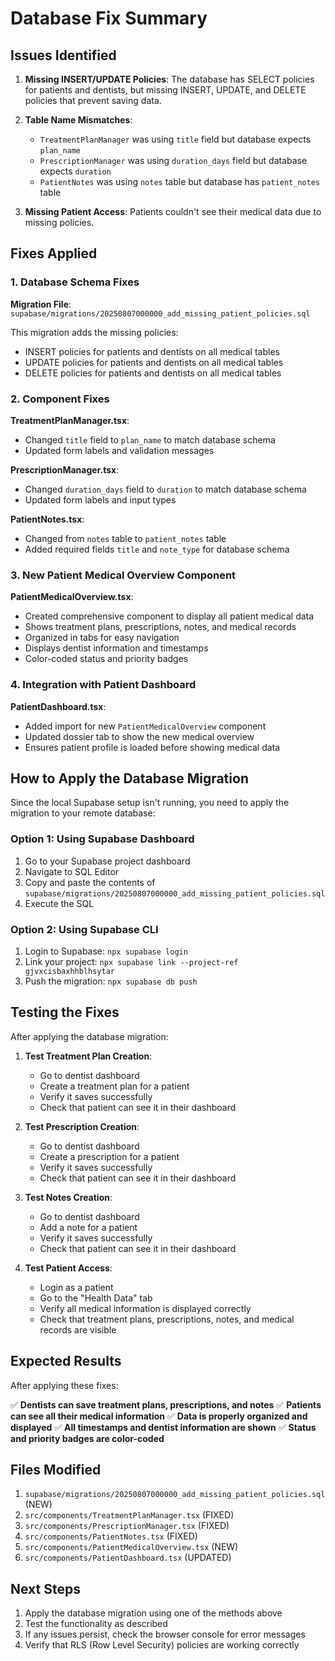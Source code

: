 # Database Fix Summary

## Issues Identified

1. **Missing INSERT/UPDATE Policies**: The database has SELECT policies for patients and dentists, but missing INSERT, UPDATE, and DELETE policies that prevent saving data.

2. **Table Name Mismatches**: 
   - `TreatmentPlanManager` was using `title` field but database expects `plan_name`
   - `PrescriptionManager` was using `duration_days` field but database expects `duration`
   - `PatientNotes` was using `notes` table but database has `patient_notes` table

3. **Missing Patient Access**: Patients couldn't see their medical data due to missing policies.

## Fixes Applied

### 1. Database Schema Fixes

**Migration File**: `supabase/migrations/20250807000000_add_missing_patient_policies.sql`

This migration adds the missing policies:
- INSERT policies for patients and dentists on all medical tables
- UPDATE policies for patients and dentists on all medical tables  
- DELETE policies for patients and dentists on all medical tables

### 2. Component Fixes

**TreatmentPlanManager.tsx**:
- Changed `title` field to `plan_name` to match database schema
- Updated form labels and validation messages

**PrescriptionManager.tsx**:
- Changed `duration_days` field to `duration` to match database schema
- Updated form labels and input types

**PatientNotes.tsx**:
- Changed from `notes` table to `patient_notes` table
- Added required fields `title` and `note_type` for database schema

### 3. New Patient Medical Overview Component

**PatientMedicalOverview.tsx**:
- Created comprehensive component to display all patient medical data
- Shows treatment plans, prescriptions, notes, and medical records
- Organized in tabs for easy navigation
- Displays dentist information and timestamps
- Color-coded status and priority badges

### 4. Integration with Patient Dashboard

**PatientDashboard.tsx**:
- Added import for new `PatientMedicalOverview` component
- Updated dossier tab to show the new medical overview
- Ensures patient profile is loaded before showing medical data

## How to Apply the Database Migration

Since the local Supabase setup isn't running, you need to apply the migration to your remote database:

### Option 1: Using Supabase Dashboard
1. Go to your Supabase project dashboard
2. Navigate to SQL Editor
3. Copy and paste the contents of `supabase/migrations/20250807000000_add_missing_patient_policies.sql`
4. Execute the SQL

### Option 2: Using Supabase CLI
1. Login to Supabase: `npx supabase login`
2. Link your project: `npx supabase link --project-ref gjvxcisbaxhhblhsytar`
3. Push the migration: `npx supabase db push`

## Testing the Fixes

After applying the database migration:

1. **Test Treatment Plan Creation**:
   - Go to dentist dashboard
   - Create a treatment plan for a patient
   - Verify it saves successfully
   - Check that patient can see it in their dashboard

2. **Test Prescription Creation**:
   - Go to dentist dashboard
   - Create a prescription for a patient
   - Verify it saves successfully
   - Check that patient can see it in their dashboard

3. **Test Notes Creation**:
   - Go to dentist dashboard
   - Add a note for a patient
   - Verify it saves successfully
   - Check that patient can see it in their dashboard

4. **Test Patient Access**:
   - Login as a patient
   - Go to the "Health Data" tab
   - Verify all medical information is displayed correctly
   - Check that treatment plans, prescriptions, notes, and medical records are visible

## Expected Results

After applying these fixes:

✅ **Dentists can save treatment plans, prescriptions, and notes**
✅ **Patients can see all their medical information**
✅ **Data is properly organized and displayed**
✅ **All timestamps and dentist information are shown**
✅ **Status and priority badges are color-coded**

## Files Modified

1. `supabase/migrations/20250807000000_add_missing_patient_policies.sql` (NEW)
2. `src/components/TreatmentPlanManager.tsx` (FIXED)
3. `src/components/PrescriptionManager.tsx` (FIXED)
4. `src/components/PatientNotes.tsx` (FIXED)
5. `src/components/PatientMedicalOverview.tsx` (NEW)
6. `src/components/PatientDashboard.tsx` (UPDATED)

## Next Steps

1. Apply the database migration using one of the methods above
2. Test the functionality as described
3. If any issues persist, check the browser console for error messages
4. Verify that RLS (Row Level Security) policies are working correctly